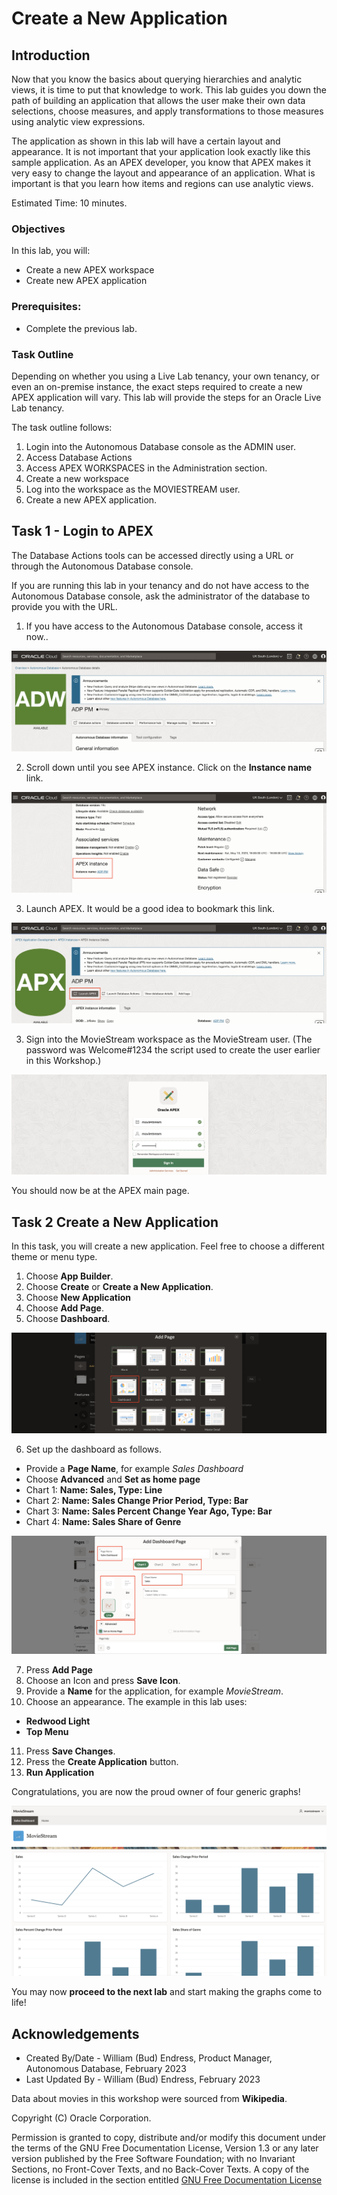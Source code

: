 # Create a New Application


## Introduction

Now that you know the basics about querying hierarchies and analytic views, it is time to put that knowledge to work.  This lab guides you down the path of building an application that allows the user make their own data selections, choose measures, and apply transformations to those measures using analytic view expressions.

The application as shown in this lab will have a certain layout and appearance.  It is not important that your application look exactly like this sample application. As an APEX developer, you know that APEX makes it very easy to change the layout and appearance of an application.  What is important is that you learn how items and regions can use analytic views.

Estimated Time:  10 minutes.

### Objectives

In this lab, you will:

- Create a new APEX workspace
- Create new APEX application

### Prerequisites:

- Complete the previous lab.

### Task Outline

Depending on whether you using a Live Lab tenancy, your own tenancy, or even an on-premise instance, the exact steps required to create a new APEX application will vary.  This lab will provide the steps for an Oracle Live Lab tenancy.  

The task outline follows:

1. Login into the Autonomous Database console as the ADMIN user.
1. Access Database Actions
1. Access APEX WORKSPACES in the Administration section.
1. Create a new workspace
1. Log into the workspace as the MOVIESTREAM user.
1. Create a new APEX application.

##  Task 1 - Login to APEX

The Database Actions tools can be accessed directly using a URL or through the Autonomous Database console.

If you are running this lab in your tenancy and do not have access to the Autonomous Database console,  ask the administrator of the database to provide you with the URL.

1. If you have access to the Autonomous Database console, access it now..

![Autonomous Database Console](../images/11-adb-console.png)

2. Scroll down until you see APEX instance.  Click on the **Instance name** link.

![APEX instance link](../images/11-adb-console-apex-instance-link.png)

3. Launch APEX.  It would be a good idea to bookmark this link.

![Launch APEX](../images/11-adb-console-launch-apex.png)

3. Sign into the MovieStream workspace as the MovieStream user.  (The password was Welcome#1234 the script used to create the user earlier in this Workshop.)

![APEX Workspace Login](../images/11-apex-workspace-login.png)

You should now be at the APEX main page.

## Task 2 Create a New Application

In this task, you will create a new application.  Feel free to choose a different theme or menu type.

1. Choose **App Builder**.
1. Choose **Create** or **Create a New Application**.
1. Choose **New Application**
1. Choose **Add Page**.
1. Choose **Dashboard**.

![Choose Dashboard Page](../images/11-add-page-dashboard.png)

6. Set up the dashboard as follows.
- Provide a **Page Name**, for example _Sales Dashboard_
- Choose **Advanced** and **Set as home page**
- Chart 1: **Name: Sales, Type:  Line**
- Chart 2: **Name: Sales Change Prior Period, Type: Bar**
- Chart 3: **Name: Sales Percent Change Year Ago, Type: Bar**
- Chart 4: **Name: Sales Share of Genre**

![Add Dashboard Page](../images/11-add-dashboard-page.png)

7. Press **Add Page**
7. Choose an Icon and press **Save Icon**.
7. Provide a **Name** for the application, for example _MovieStream_.
7. Choose an appearance. The example in this lab uses:
- **Redwood Light**
- **Top Menu**
11. Press **Save Changes**.
11. Press the **Create Application** button.
11. **Run Application**

Congratulations, you are now the proud owner of four generic graphs!

![New Dashboard Page](../images/11-new-dashboard-page.png)


You may now **proceed to the next lab** and start making the graphs come to life!

## Acknowledgements

- Created By/Date - William (Bud) Endress, Product Manager, Autonomous Database, February 2023
- Last Updated By - William (Bud) Endress, February 2023

Data about movies in this workshop were sourced from **Wikipedia**.

Copyright (C)  Oracle Corporation.

Permission is granted to copy, distribute and/or modify this document
under the terms of the GNU Free Documentation License, Version 1.3
or any later version published by the Free Software Foundation;
with no Invariant Sections, no Front-Cover Texts, and no Back-Cover Texts.
A copy of the license is included in the section entitled [GNU Free Documentation License](files/gnu-free-documentation-license.txt)